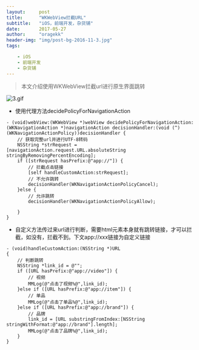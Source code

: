 ```yaml
---
layout:     post
title:      "WKWebView拦截URL"
subtitle:   "iOS，前端开发，杂货铺"
date:       2017-05-27
author:     "oragekk"
header-img: "img/post-bg-2016-11-3.jpg"
tags:

    - iOS
    - 前端开发
    - 杂货铺 
---
```

> 本文介绍使用WKWebView拦截url进行原生界面跳转

![3.gif](https://storage1.cuntuku.com/2017/05/27/3.gif)

* 使用代理方法decidePolicyForNavigationAction

``` objc
- (void)webView:(WKWebView *)webView decidePolicyForNavigationAction:(WKNavigationAction *)navigationAction decisionHandler:(void (^)(WKNavigationActionPolicy))decisionHandler {
    // 获取完整url并进行UTF-8转码
    NSString *strRequest = [navigationAction.request.URL.absoluteString stringByRemovingPercentEncoding];
    if ([strRequest hasPrefix:@"app://"]) {
        // 拦截点击链接
        [self handleCustomAction:strRequest];
        // 不允许跳转
      	decisionHandler(WKNavigationActionPolicyCancel);
    }else {
    	// 允许跳转
        decisionHandler(WKNavigationActionPolicyAllow);
        
    }
}
```

* 自定义方法传过来url进行判断，需要html元素本身就有跳转链接，才可以拦截，如没有，拦截不到。下文app://xxx链接为自定义链接

``` objc
- (void)handleCustomAction:(NSString *)URL
{
    // 判断跳转
    NSString *link_id = @"";
    if ([URL hasPrefix:@"app://video"]) {
        // 视频
        MMLog(@"点击了视频%@",link_id);
    }else if ([URL hasPrefix:@"app://item"]) {
        // 单品
        MMLog(@"点击了单品%@",link_id);
    }else if ([URL hasPrefix:@"app://brand"]) {
        // 品牌
        link_id = [URL substringFromIndex:[NSString stringWithFormat:@"app://brand"].length];
        MMLog(@"点击了品牌%@",link_id);
    }
}
```